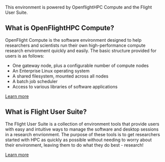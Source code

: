 This environment is powered by OpenflightHPC Compute and the Flight User
Suite.

## What is OpenFlightHPC Compute?

OpenFlight Compute is the software environment designed to help researchers
and scientists run their own high-performance compute research environment
quickly and easily. The basic structure provided for users is as follows:

 - One gateway node, plus a configurable number of compute nodes
 - An Enterprise Linux operating system
 - A shared filesystem, mounted across all nodes
 - A batch job scheduler
 - Access to various libraries of software applications

<div class="clearfix mb-4">
  <a
    class="btn btn-primary learn-more float-right"
    href="https://use.openflighthpc.org/en/latest/overview/whatisit.html"
  >
  Learn more
  </a>
</div>

## What is Flight User Suite?

The Flight User Suite is a collection of environment tools that provide users
with easy and intuitive ways to manage the software and desktop sessions in a
research envrionment. The purpose of these tools is to get researchers started
with HPC as quickly as possible without needing to worry about their
environment, leaving them to do what they do best - research!

<div class="clearfix mb-4">
  <a
    class="btn btn-primary learn-more float-right"
    href="https://use.openflighthpc.org/en/latest/installing-user-suite/install.html"
  >
  Learn more
  </a>
</div>
